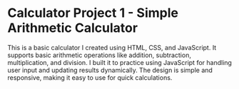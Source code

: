 # Calculator Project 1 - Simple Arithmetic Calculator

This is a basic calculator I created using HTML, CSS, and JavaScript. It supports basic arithmetic operations like addition, subtraction, multiplication, and division. I built it to practice using JavaScript for handling user input and updating results dynamically. The design is simple and responsive, making it easy to use for quick calculations.
